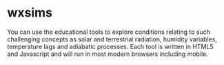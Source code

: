 # wxsims
You can use the educational tools to explore conditions relating to such challenging concepts as solar and terrestrial radiation, 
humidity variables, temperature lags and adiabatic processes.
Each tool is written in HTML5 and Javascript and will run in most modern browsers including mobile.
